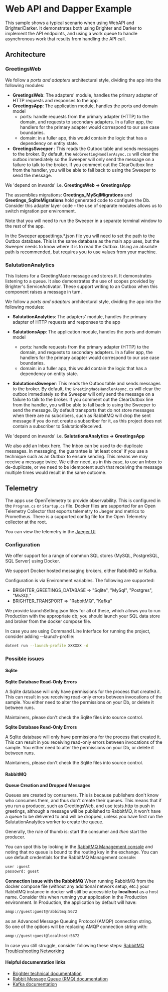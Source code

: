 # Web API and Dapper Example
This sample shows a typical scenario when using WebAPI and Brighter/Darker. It demonstrates both using Brighter and Darker to implement the API endpoints, and using a work queue to handle asynchronous work that results from handling the API call.

## Architecture

### GreetingsWeb

We follow a _ports and adapters_ architectural style, dividing the app into the following modules:

* **GreetingsWeb**: The adapters' module, handles the primary adapter of HTTP requests and responses to the app
* **GreetingsApp**: The application module, handles the ports and domain model
    - ports: handle requests from the primary adapter (HTTP) to the domain, and requests to secondary adapters. In a fuller app, the handlers for the primary adapter would correspond to our use case boundaries.
    - domain: in a fuller app, this would contain the logic that has a dependency on entity state.
* **GreetingsSweeper** : This reads the Outbox table and sends messages to the broker. By default, the `AddGreetingHandlerAsync.cs` will clear the outbox immediately so the Sweeper will only send the message on a failure to talk to the broker. If you comment out the ClearOutbox line from the handler, you will be able to fall back to using the Sweeper to send the message.

We 'depend on inwards' i.e. **GreetingsWeb -> GreetingsApp**

The assemblies migrations: **Greetings_MySqlMigrations** and **Greetings_SqliteMigrations** hold generated code to configure the Db. Consider this adapter layer code - the use of separate modules allows us to switch migration per environment.

Note that you will need to run the Sweeper in a separate terminal window to the rest of the app.

In the Sweeper appsettings.*.json file you will need to set the path to the Outbox database. This is the same database as the main app uses, but the Sweeper needs to know where it is to read the Outbox. Using an absolute path is recommended, but requires you to use values from your machine.

### SalutationAnalytics

This listens for a GreetingMade message and stores it. It demonstrates listening to a queue. It also demonstrates the use of scopes provided by Brighter's ServiceActivator. These support writing to an Outbox when this component raises a message in turn.

We follow a _ports and adapters_ architectural style, dividing the app into the following modules:

* **SalutationAnalytics**: The adapters' module, handles the primary adapter of HTTP requests and responses to the app
* **SalutationsApp**: The application module, handles the ports and domain model
    - ports: handle requests from the primary adapter (HTTP) to the domain, and requests to secondary adapters. In a fuller app, the handlers for the primary adapter would correspond to our use case boundaries. 
    - domain: in a fuller app, this would contain the logic that has a dependency on entity state.

* **SalutationsSweeper**: This reads the Outbox table and sends messages to the broker. By default, the `GreetingMadeHandlerAsync.cs` will clear the outbox immediately so the Sweeper will only send the message on a failure to talk to the broker. If you comment out the ClearOutbox line from the handler, you will be able to fall back to using the Sweeper to send the message. By default transports that do not store messages when there are no subcribers, such as RabbitMQ will drop the sent message if you do not create a subscriber for it, as this project does not contain a subscriber to SalutationReceived.

We 'depend on inwards' i.e. **SalutationsAnalytics -> GreetingsApp**

We also add an Inbox here. The Inbox can be used to de-duplicate messages. In messaging, the guarantee is 'at least once' if you use a technique such as an Outbox to ensure sending. This means we may receive a message twice. We either need, as in this case, to use an Inbox to de-duplicate, or we need to be idempotent such that receiving the message multiple times would result in the same outcome.

## Telemetry

The apps use OpenTelemetry to provide observability. This is configured in the `Program.cs` or `Startup.cs` file. Docker files are supported for an Open Telemetry Collector that exports telemetry to Jaeger and metrics to Prometheus. There is a supported config file for the Open Telemetry collector at the root.

You can view the telemetry in the [Jaeger UI](http://localhost:16686)

### Configuration

We offer support for a range of common SQL stores (MySQL, PostgreSQL, SQL Server) using Docker.

We support Docker hosted messaging brokers, either RabbitMQ or Kafka.

Configuration is via Environment variables. The following are supported:

- BRIGHTER_GREETINGS_DATABASE => "Sqlite", "MySql", "Postgres", "MsSQL"
- BRIGHTER_TRANSPORT => "RabbitMQ", "Kafka"

We provide launchSetting.json files for all of these, which allows you to run Production with the appropriate db; you should launch your SQL data store and broker from the docker compose file.

In case you are using Command Line Interface for running the project, consider adding --launch-profile:

```sh
dotnet run --launch-profile XXXXXX -d
```

### Possible issues
#### Sqlite
**Sqlite Database Read-Only Errors**

A Sqlite database will only have permissions for the process that created it. This can result in you receiving read-only errors between invocations of the sample. You either need to alter the permissions on your Db, or delete it between runs.

Maintainers, please don't check the Sqlite files into source control.

**Sqlite Database Read-Only Errors**

A Sqlite database will only have permissions for the process that created it. This can result in you receiving read-only errors between invocations of the sample. You either need to alter the permissions on your Db, or delete it between runs.

Maintainers, please don't check the Sqlite files into source control.

#### RabbitMQ

**Queue Creation and Dropped Messages**

Queues are created by consumers. This is because publishers don't know who consumes them, and thus don't create their queues. This means that if you run a producer, such as GreetingsWeb, and use tests.http to push in greetings, although a message will be published to RabbitMQ, it won't have a queue to be delivered to and will be dropped, unless you have first run the SalutationAnalytics worker to create the queue.

Generally, the rule of thumb is: start the consumer and *then* start the producer.

You can spot this by looking in the [RabbitMQ Management console](http://localhost:1567) and noting that no queue is bound to the routing key in the exchange.
You can use default credentials for the RabbitMQ Management console:
```sh
user :guest
passowrd: guest
```
**Connection issue with the RabbitMQ**
When running RabbitMQ from the docker compose file (without any additional network setup, etc.) your RabbitMQ instance in docker will still be accessible by **localhost** as a host name. Consider this when running your application in the Production environment.
In Production, the application by default will have:
```sh
amqp://guest:guest@rabbitmq:5672
```

as an Advanced Message Queuing Protocol (AMQP) connection string.  
So one of the options will be replacing AMQP connection string with:
```sh
amqp://guest:guest@localhost:5672
```
In case you still struggle, consider following these steps: [RabbitMQ Troubleshooting Networking](https://www.rabbitmq.com/troubleshooting-networking.html)


#### Helpful documentation links
* [Brighter technical documentation](https://paramore.readthedocs.io/en/latest/index.html)
* [Rabbit Message Queue (RMQ) documentation](https://www.rabbitmq.com/documentation.html)
* [Kafka documentation](https://kafka.apache.org/documentation/)
